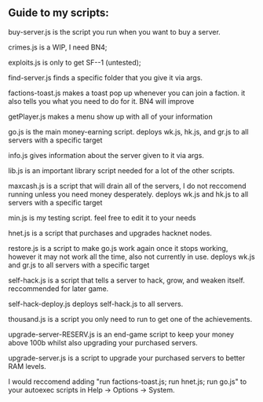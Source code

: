 ## Guide to my scripts:

  buy-server.js is the script you run when you want to buy a server.

  crimes.js is a WIP, I need BN4;

  exploits.js is only to get SF--1 (untested);

  find-server.js finds a specific folder that you give it via args.

  factions-toast.js makes a toast pop up whenever you can join a faction. it also tells you what you need to do for it. BN4 will improve

  getPlayer.js makes a menu show up with all of your information

  go.js is the main money-earning script.
    deploys wk.js, hk.js, and gr.js to all servers with a specific target

  info.js gives information about the server given to it via args.

  lib.js is an important library script needed for a lot of the other scripts.

  maxcash.js is a script that will drain all of the servers, I do not reccomend running unless you need money desperately.
    deploys wk.js and hk.js to all servers with a specific target

  min.js is my testing script. feel free to edit it to your needs

  hnet.js is a script that purchases and upgrades hacknet nodes.

  restore.js is a script to make go.js work again once it stops working, however it may not work all the time, also not currently in use.
    deploys wk.js and gr.js to all servers with a specific target

  self-hack.js is a script that tells a server to hack, grow, and weaken itself. reccommended for later game.

  self-hack-deploy.js deploys self-hack.js to all servers.

  thousand.js is a script you only need to run to get one of the achievements.

  upgrade-server-RESERV.js is an end-game script to keep your money above 100b whilst also upgrading your purchased servers.

  upgrade-server.js is a script to upgrade your purchased servers to better RAM levels.

  I would reccomend adding "run factions-toast.js; run hnet.js; run go.js" to your autoexec scripts in Help -> Options -> System.
